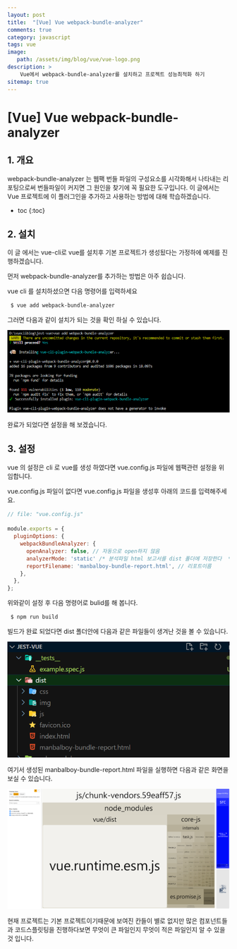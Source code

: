 ```yaml
---
layout: post
title:  "[Vue] Vue webpack-bundle-analyzer"
comments: true
category: javascript
tags: vue
image: 
   path: /assets/img/blog/vue/vue-logo.png 
description: >
    Vue에서 webpack-bundle-analyzer를 설치하고 프로젝트 성능최적화 하기
sitemap: true
---
```


# [Vue] Vue webpack-bundle-analyzer


## 1. 개요
webpack-bundle-analyzer 는 웹팩 번들 파일의 구성요소를 시각화해서 나타내는 리포팅으로써 번들파일이 커지면 그 원인을 찾기에 꼭 필요한 도구입니다. 이 글에서는 Vue 프로젝트에 이 플러그인을 추가하고 사용하는 방법에 대해 학습하겠습니다. 

<!--more-->

* toc
{:toc}

## 2. 설치 
이 글 에서는 vue-cli로 vue를 설치후 기본 프로젝트가 생성됬다는 가정하에 예제를 진행하겠습니다.

먼저 webpack-bundle-analyzer를 추가하는 방법은 아주 쉽습니다. 

vue cli 를 설치하셨으면 다음 명령어를 입력하세요 

```bash
 $ vue add webpack-bundle-analyzer
```

그러면 다음과 같이 설치가 되는 것을 확인 하실 수 있습니다. 

![vue](/assets/img/post/vue/2021/05/05.PNG)

완료가 되었다면 설정을 해 보겠습니다. 

## 3. 설정
vue 의 설정은 cli 로 vue를 생성 하였다면 vue.config.js 파일에 웹팩관련 설정을 위임합니다.

vue.config.js 파일이 없다면 vue.config.js 파일을 생성후 아래의 코드를 입력해주세요.

```js
// file: "vue.config.js"

module.exports = {
  pluginOptions: {
    webpackBundleAnalyzer: {
      openAnalyzer: false, // 자동으로 open하지 않음
      analyzerMode: 'static' /* 분석파일 html 보고서를 dist 폴더에 저장한다  */,
      reportFilename: 'manbalboy-bundle-report.html', // 리포트이름
    },
  },
};
```

위와같이 설정 후 다음 명령어로 bulid를 해 봅니다. 

```bash
 $ npm run build
```

빌드가 완료 되었다면 dist 폴더안에 다음과 같은 파일들이 생겨난 것을 볼 수 있습니다. 

![vue](/assets/img/post/vue/2021/05/06.PNG)


여기서 생성된 manbalboy-bundle-report.html 파일을 실행하면 다음과 같은 화면을 보실 수 있습니다. 

![vue](/assets/img/post/vue/2021/05/07.PNG)

현재 프로젝트는 기본 프로젝트이기때문에 보여진 칸들이 별로 없지만 많은 컴포넌트들과 코드스플릿팅을 진행하다보면 무엇이 큰 파일인지 무엇이 적은 파일인지 알 수 있을 것 입니다. 
